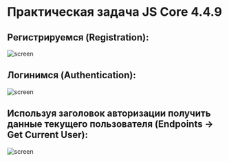 # Практическая задача JS Core 4.4.9 
## Регистрируемся (Registration):
![screen](https://github.com/{Adamgast}/{SearchReps}/raw/{jscore4_4_9}/{path}/image.png)
## Логинимся (Authentication):
![screen](https://dev-to-uploads.s3.amazonaws.com/uploads/articles/th5xamgrr6se0x5ro4g6.png)
## Используя заголовок авторизации получить данные текущего пользователя (Endpoints -> Get Current User):
![screen](https://dev-to-uploads.s3.amazonaws.com/uploads/articles/th5xamgrr6se0x5ro4g6.png)
